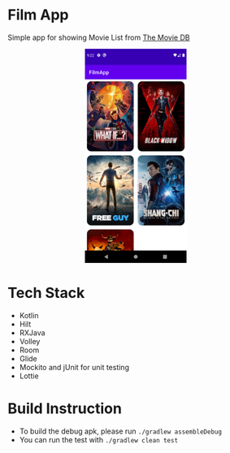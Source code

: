 # Film App

Simple app for showing Movie List
from [The Movie DB](https://developers.themoviedb.org/4/list/get-list)

<p align="center">
 <img src="/screenshot/ss-movie-list.png" width="200"/>
</p>

# Tech Stack

* Kotlin
* Hilt
* RXJava
* Volley
* Room
* Glide
* Mockito and jUnit for unit testing
* Lottie

# Build Instruction

- To build the debug apk, please run `./gradlew assembleDebug`
- You can run the test with `./gradlew clean test`
